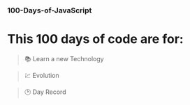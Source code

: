 ### 100-Days-of-JavaScript

# This 100 days of code are for:

> 📚 Learn a new Technology

> 💹 Evolution

> 🕑 Day Record
